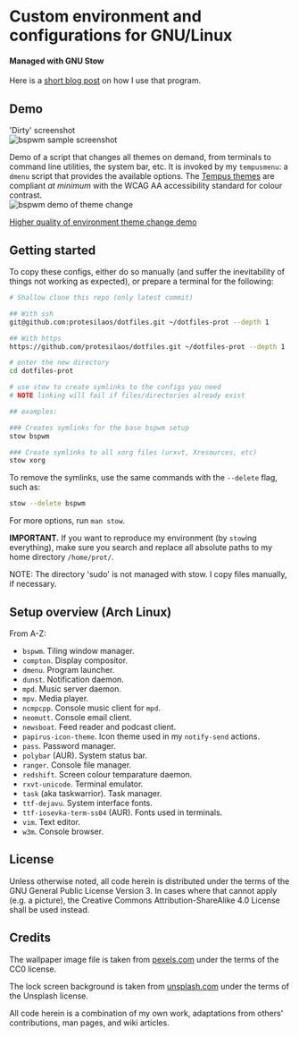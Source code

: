 # Custom environment and configurations for GNU/Linux

#### Managed with GNU Stow

Here is a [short blog post](http://protesilaos.com/codelog/gnu-stow-dotfiles/) on how I use that program.

## Demo

'Dirty' screenshot  
![bspwm sample screenshot](https://raw.githubusercontent.com/protesilaos/dotfiles/master/screenshot.png)

Demo of a script that changes all themes on demand, from terminals to command line utilities, the system bar, etc. It is invoked by my `tempusmenu`: a `dmenu` script that provides the available options. The [Tempus themes](https://github.com/protesilaos/tempus-themes) are compliant *at minimum* with the WCAG AA accessibility standard for colour contrast.  
![bspwm demo of theme change](https://thumbs.gfycat.com/DisguisedWastefulGoat-size_restricted.gif)

[Higher quality of environment theme change demo](https://gfycat.com/DisguisedWastefulGoat)

## Getting started

To copy these configs, either do so manually (and suffer the inevitability of things not working as expected), or prepare a terminal for the following:

```sh
# Shallow clone this repo (only latest commit)

## With ssh
git@github.com:protesilaos/dotfiles.git ~/dotfiles-prot --depth 1

## With https
https://github.com/protesilaos/dotfiles.git ~/dotfiles-prot --depth 1

# enter the new directory
cd dotfiles-prot

# use stow to create symlinks to the configs you need
# NOTE linking will fail if files/directories already exist

## examples:

### Creates symlinks for the base bspwm setup
stow bspwm

### Create symlinks to all xorg files (urxvt, Xresources, etc)
stow xorg
```

To remove the symlinks, use the same commands with the `--delete` flag, such as:

```sh
stow --delete bspwm
```

For more options, run `man stow`.

**IMPORTANT.** If you want to reproduce my environment (by `stow`ing everything), make sure you search and replace all absolute paths to my home directory `/home/prot/`.

NOTE: The directory 'sudo' is not managed with stow. I copy files manually, if necessary.

## Setup overview (Arch Linux)

From A-Z:

- `bspwm`. Tiling window manager.
- `compton`. Display compositor.
- `dmenu`. Program launcher.
- `dunst`. Notification daemon.
- `mpd`. Music server daemon.
- `mpv`. Media player.
- `ncmpcpp`. Console music client for `mpd`.
- `neomutt`. Console email client.
- `newsboat`. Feed reader and podcast client.
- `papirus-icon-theme`. Icon theme used in my `notify-send` actions.
- `pass`. Password manager.
- `polybar` (AUR). System status bar.
- `ranger`. Console file manager.
- `redshift`. Screen colour temparature daemon.
- `rxvt-unicode`. Terminal emulator.
- `task` (aka taskwarrior). Task manager.
- `ttf-dejavu`. System interface fonts.
- `ttf-iosevka-term-ss04` (AUR). Fonts used in terminals.
- `vim`. Text editor.
- `w3m`. Console browser.

## License

Unless otherwise noted, all code herein is distributed under the terms of the GNU General Public License Version 3. In cases where that cannot apply (e.g. a picture), the Creative Commons Attribution-ShareAlike 4.0 License shall be used instead.

## Credits

The wallpaper image file is taken from [pexels.com](https://www.pexels.com/) under the terms of the CC0 license.

The lock screen background is taken from [unsplash.com](https://unsplash.com/) under the terms of the Unsplash license.

All code herein is a combination of my own work, adaptations from others' contributions, man pages, and wiki articles.
